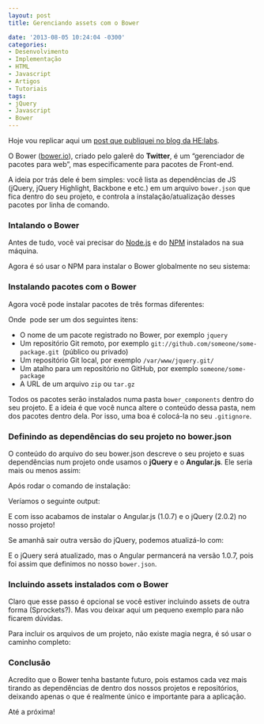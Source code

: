 ```yaml
---
layout: post
title: Gerenciando assets com o Bower

date: '2013-08-05 10:24:04 -0300'
categories:
- Desenvolvimento
- Implementação
- HTML
- Javascript
- Artigos
- Tutoriais
tags:
- jQuery
- Javascript
- Bower
---
```

<p>Hoje vou replicar aqui um <a href="http://helabs.com.br/blog/2013/07/08/gerenciando-assets-com-o-bower/">post que publiquei no blog da HE:labs</a>.</p>
<p>O Bower (<a href="http://bower.io/">bower.io</a>), criado pelo galerê do <strong>Twitter</strong>, é um “gerenciador de pacotes para web”, mas especificamente para pacotes de Front-end.</p>
<p>A ideia por trás dele é bem simples: você lista as dependências de JS (jQuery, jQuery Highlight, Backbone e etc.) em um arquivo <code>bower.json</code> que fica dentro do seu projeto, e controla a instalação/atualização desses pacotes por linha de comando.</p>
<h3>Intalando o Bower</h3>
<p>Antes de tudo, você vai precisar do <a href="http://nodejs.org/">Node.js</a> e do <a href="http://npmjs.org/">NPM</a> instalados na sua máquina.</p>
<p>Agora é só usar o NPM para instalar o Bower globalmente no seu sistema:</p>
<div data-gist-id="6155753" data-gist-show-loading="false"></div>
<h3>Instalando pacotes com o Bower</h3>
<p>Agora você pode instalar pacotes de três formas diferentes:</p>
<div data-gist-id="6155762" data-gist-show-loading="false"></div>
<p>Onde <code><package></code> pode ser um dos seguintes itens:</p>
<ul>
<li>O nome de um pacote registrado no Bower, por exemplo <code>jquery</code></li>
<li>Um repositório Git remoto, por exemplo <code>git://github.com/someone/some-package.git </code>(público ou privado)</li>
<li>Um repositório Git local, por exemplo <code>/var/www/jquery.git/</code></li>
<li>Um atalho para um repositório no GitHub, por exemplo <code>someone/some-package</code></li>
<li>A URL de um arquivo <code>zip</code> ou <code>tar.gz</code></li>
</ul>
<p>Todos os pacotes serão instalados numa pasta <code>bower_components</code> dentro do seu projeto. E a ideia é que você nunca altere o conteúdo dessa pasta, nem dos pacotes dentro dela. Por isso, uma boa é colocá-la no seu <code>.gitignore</code>.</p>
<h3>Definindo as dependências do seu projeto no bower.json</h3>
<p>O conteúdo do arquivo do seu bower.json descreve o seu projeto e suas dependências num projeto onde usamos o <strong>jQuery</strong> e o <strong>Angular.js</strong>. Ele seria mais ou menos assim:</p>
<div data-gist-id="6155766" data-gist-show-loading="false"></div>
<p>Após rodar o comando de instalação:</p>
<div data-gist-id="6155768" data-gist-show-loading="false"></div>
<p>Veríamos o seguinte output:</p>
<div data-gist-id="6155770" data-gist-show-loading="false"></div>
<p>E com isso acabamos de instalar o Angular.js (1.0.7) e o jQuery (2.0.2) no nosso projeto!</p>
<p>Se amanhã sair outra versão do jQuery, podemos atualizá-lo com:</p>
<div data-gist-id="6155868" data-gist-show-loading="false"></div>
<p>E o jQuery será atualizado, mas o Angular permancerá na versão 1.0.7, pois foi assim que definimos no nosso <code>bower.json</code>.</p>
<h3>Incluindo assets instalados com o Bower</h3>
<p>Claro que esse passo é opcional se você estiver incluindo assets de outra forma (Sprockets?). Mas vou deixar aqui um pequeno exemplo para não ficarem dúvidas.</p>
<p>Para incluir os arquivos de um projeto, não existe magia negra, é só usar o caminho completo:</p>
<div data-gist-id="6155880" data-gist-show-loading="false"></div>
<h3>Conclusão</h3>
<p>Acredito que o Bower tenha bastante futuro, pois estamos cada vez mais tirando as dependências de dentro dos nossos projetos e repositórios, deixando apenas o que é realmente único e importante para a aplicação.</p>
<p>Até a próxima!</p>
